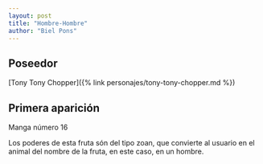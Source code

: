 ```yaml
---
layout: post
title: "Hombre-Hombre"
author: "Biel Pons"
---
```


## Poseedor

[Tony Tony Chopper]({% link personajes/tony-tony-chopper.md %})

## Primera aparición

Manga número 16

Los poderes de esta fruta són del tipo zoan, que convierte al usuario en el animal del nombre de la fruta, en este caso, en un hombre.
